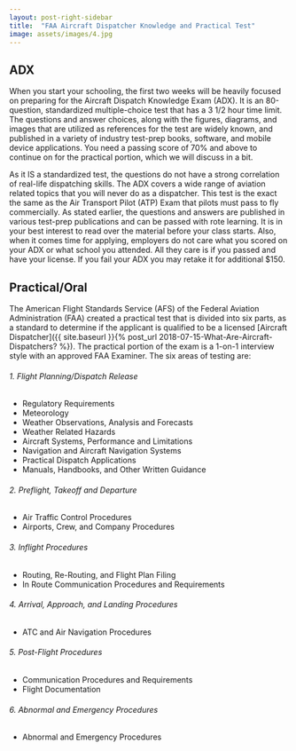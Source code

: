 ```yaml
---
layout: post-right-sidebar
title:  "FAA Aircraft Dispatcher Knowledge and Practical Test"
image: assets/images/4.jpg
---
```

## ADX
When you start your schooling, the first two weeks will be heavily focused on preparing for the Aircraft Dispatch Knowledge Exam (ADX). It is an 80-question, standardized multiple-choice test that has a 3 1/2 hour time limit. The questions and answer choices, along with the figures, diagrams, and images that are utilized as references for the test are widely known, and published in a variety of industry test-prep books, software, and mobile device applications. You need a passing score of 70% and above to continue on for the practical portion, which we will discuss in a bit.

As it IS a standardized test, the questions do not have a strong correlation of real-life dispatching skills. The ADX covers a wide range of aviation related topics that you will never do as a dispatcher.  This test is the exact the same as the Air Transport Pilot (ATP) Exam that pilots must pass to fly commercially. As stated earlier, the questions and answers are published in various test-prep publications and can be passed with rote learning. It is in your best interest to read over the material before your class starts. Also, when it comes time for applying, employers do not care what you scored on your ADX or what school you attended. All they care is if you passed and have your license. If you fail your ADX you may retake it for additional $150.

## Practical/Oral
The American Flight Standards Service (AFS) of the Federal Aviation Administration (FAA) created a practical test that is divided into six parts, as a standard to determine if the applicant is qualified to be a licensed [Aircraft Dispatcher]({{ site.baseurl }}{% post_url 2018-07-15-What-Are-Aircraft-Dispatchers? %}). The practical portion of the exam is a 1-on-1 interview style with an approved FAA Examiner. The six areas of testing are:

###### 1. Flight Planning/Dispatch Release
+ Regulatory Requirements
+ Meteorology
+ Weather Observations, Analysis and Forecasts
+ Weather Related Hazards
+ Aircraft Systems, Performance and Limitations
+ Navigation and Aircraft Navigation Systems
+ Practical Dispatch Applications
+ Manuals, Handbooks, and Other Written Guidance

###### 2. Preflight, Takeoff and Departure
+ Air Traffic Control Procedures
+ Airports, Crew, and Company Procedures

###### 3. Inflight Procedures
+ Routing, Re-Routing, and Flight Plan Filing
+ In Route Communication Procedures and Requirements

###### 4. Arrival, Approach, and Landing Procedures
+ ATC and Air Navigation Procedures

###### 5. Post-Flight Procedures
+ Communication Procedures and Requirements
+ Flight Documentation

###### 6. Abnormal and Emergency Procedures
+ Abnormal and Emergency Procedures
